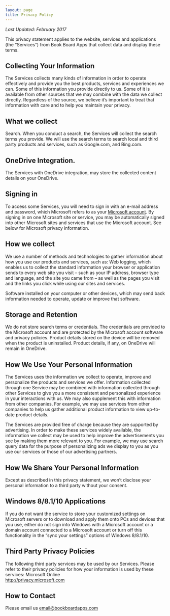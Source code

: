 ```yaml
---
layout: page
title: Privacy Policy
---
```


*Last Updated: February 2017*

This privacy statement applies to the website, services and applications (the &#8220;Services&#8221;) from Book Board Apps that collect data and display these terms.

## Collecting Your Information
The Services collects many kinds of information in order to operate effectively and provide you the best products, services and experiences we can. Some of this information you provide directly to us. Some of it is available from other sources that we may combine with the data we collect directly. Regardless of the source, we believe it’s important to treat that information with care and to help you maintain your privacy.

## What we collect
Search. When you conduct a search, the Services will collect the search terms you provide. We will use the search terms to search local and third party products and services, such as Google.com, and Bing.com.

## OneDrive Integration.
The Services with OneDrive integration, may store the collected content details on your OneDrive.

## Signing in
To access some Services, you will need to sign in with an e-mail address and password, which Microsoft refers to as your <a href="http://www.microsoft.com/account">Microsoft account</a>. By signing in on one Microsoft site or service, you may be automatically signed into other Microsoft sites and services that use the Microsoft account. See below for Microsoft privacy information.

## How we collect
We use a number of methods and technologies to gather information about how you use our products and services, such as:
Web logging, which enables us to collect the standard information your browser or application sends to every web site you visit – such as your IP address, browser type and language, and the site you came from – as well as the pages you visit and the links you click while using our sites and services.

Software installed on your computer or other devices, which may send back information needed to operate, update or improve that software.

## Storage and Retention
We do not store search terms or credentials. The credentials are provided to the Microsoft account and are protected by the Microsoft account software and privacy policies. Product details stored on the device will be removed when the product is uninstalled. Product details, if any, on OneDrive will remain in OneDrive.

## How We Use Your Personal Information
The Services uses the information we collect to operate, improve and personalize the products and services we offer. Information collected through one Service may be combined with information collected through other Services to give you a more consistent and personalized experience in your interactions with us. We may also supplement this with information from other companies. For example, we may use services from other companies to help us gather additional product information to view up-to-date product details.

The Services are provided free of charge because they are supported by advertising. In order to make these services widely available, the information we collect may be used to help improve the advertisements you see by making them more relevant to you. For example, we may use search query data for the purpose of personalizing ads we display to you as you use our services or those of our advertising partners.

## How We Share Your Personal Information
Except as described in this privacy statement, we won’t disclose your personal information to a third party without your consent.

## Windows 8/8.1/10 Applications

If you do not want the service to store your customized settings on Microsoft servers or to download and apply them onto PCs and devices that you use, either do not sign into Windows with a Microsoft account or a domain account connected to a Microsoft account or turn off this functionality in the “sync your settings” options of Windows 8/8.1/10.

## Third Party Privacy Policies
The following third party services may be used by our Services. Please refer to their privacy policies for how your information is used by these services:
Microsoft Online<br />
<a href="http://privacy.microsoft.com">http://privacy.microsoft.com</a>

## How to Contact
Please email us <a href="mailto:email@bookbaordapps.com">email@bookboardapps.com</a>

